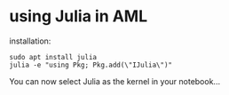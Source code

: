# using Julia in AML

installation:
```
sudo apt install julia
julia -e "using Pkg; Pkg.add(\"IJulia\")"
```

You can now select Julia as the kernel in your notebook...
